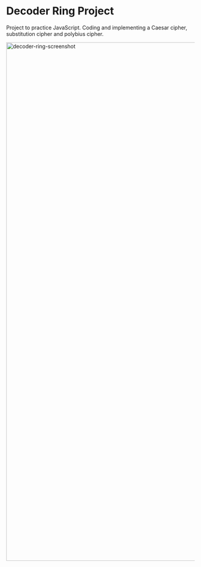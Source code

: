 # Decoder Ring Project

Project to practice JavaScript. 
Coding and implementing a Caesar cipher, substitution cipher and polybius cipher.

<img width="1387" alt="decoder-ring-screenshot" src="https://github.com/user-attachments/assets/6b23f4a3-8b6e-462e-99c0-773846db1c9b">
